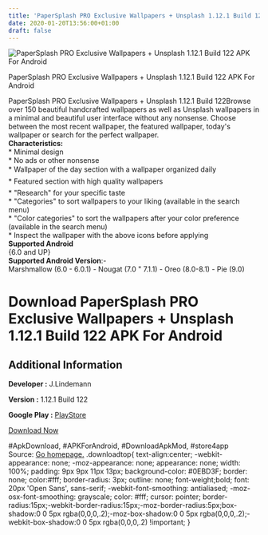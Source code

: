 ```yaml
---
title: 'PaperSplash PRO Exclusive Wallpapers + Unsplash 1.12.1 Build 122 APK For Android'
date: 2020-01-20T13:56:00+01:00
draft: false
---
```


![PaperSplash PRO Exclusive Wallpapers + Unsplash 1.12.1 Build 122 APK For Android](https://i2.wp.com/apkhome.net/wp-content/uploads/2020/01/PaperSplash-PRO-Exclusive-Wallpapers-Unsplash-1.12.1-Build-122.png "PaperSplash PRO Exclusive Wallpapers + Unsplash 1.12.1 Build 122 APK For Android")

  

PaperSplash PRO Exclusive Wallpapers + Unsplash 1.12.1 Build 122 APK For Android

PaperSplash PRO Exclusive Wallpapers + Unsplash 1.12.1 Build 122Browse over 150 beautiful handcrafted wallpapers as well as Unsplash wallpapers in a minimal and beautiful user interface without any nonsense. Choose between the most recent wallpaper, the featured wallpaper, today's wallpaper or search for the perfect wallpaper.  
**Characteristics:**  
\* Minimal design  
\* No ads or other nonsense  
\* Wallpaper of the day section with a wallpaper organized daily  
\* Featured section with high quality wallpapers  
\* "Research" for your specific taste  
\* "Categories" to sort wallpapers to your liking (available in the search menu)  
\* "Color categories" to sort the wallpapers after your color preference (available in the search menu)  
\* Inspect the wallpaper with the above icons before applying  
**Supported Android**  
{6.0 and UP}  
**Supported Android Version**:-  
Marshmallow (6.0 - 6.0.1) - Nougat (7.0 " 7.1.1) - Oreo (8.0-8.1) - Pie (9.0)

Download PaperSplash PRO Exclusive Wallpapers + Unsplash 1.12.1 Build 122 APK For Android
=========================================================================================

Additional Information
----------------------

**Developer :** J.Lindemann

**Version :** 1.12.1 Build 122

**Google Play :** [PlayStore](https://play.google.com/store/apps/details?id=com.jlindemannpro.papersplash)

  

[Download Now](https://store4app.co/post/papersplash-pro-exclusive-wallpapers-unsplash-1-12-1-build-122-apk-for-android_1579515360)

  
#ApkDownload, #APKForAndroid, #DownloadApkMod, #store4app  
Source: [Go homepage.](https://store4app.co/post/papersplash-pro-exclusive-wallpapers-unsplash-1-12-1-build-122-apk-for-android_1579515360) .downloadtop{ text-align:center; -webkit-appearance: none; -moz-appearance: none; appearance: none; width: 100%; padding: 9px 9px 11px 13px; background-color: #0EBD3F; border: none; color:#fff; border-radius: 3px; outline: none; font-weight;bold; font: 20px 'Open Sans', sans-serif; -webkit-font-smoothing: antialiased; -moz-osx-font-smoothing: grayscale; color: #fff; cursor: pointer; border-radius:15px;-webkit-border-radius:15px;-moz-border-radius:5px;box-shadow:0 0 5px rgba(0,0,0,.2);-moz-box-shadow:0 0 5px rgba(0,0,0,.2);-webkit-box-shadow:0 0 5px rgba(0,0,0,.2) !important; }